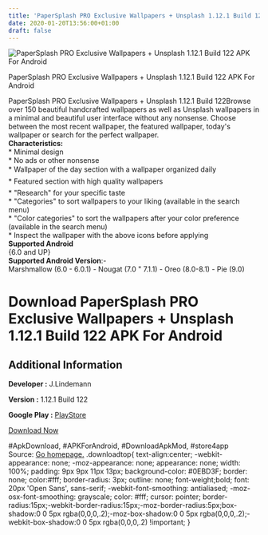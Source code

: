 ```yaml
---
title: 'PaperSplash PRO Exclusive Wallpapers + Unsplash 1.12.1 Build 122 APK For Android'
date: 2020-01-20T13:56:00+01:00
draft: false
---
```


![PaperSplash PRO Exclusive Wallpapers + Unsplash 1.12.1 Build 122 APK For Android](https://i2.wp.com/apkhome.net/wp-content/uploads/2020/01/PaperSplash-PRO-Exclusive-Wallpapers-Unsplash-1.12.1-Build-122.png "PaperSplash PRO Exclusive Wallpapers + Unsplash 1.12.1 Build 122 APK For Android")

  

PaperSplash PRO Exclusive Wallpapers + Unsplash 1.12.1 Build 122 APK For Android

PaperSplash PRO Exclusive Wallpapers + Unsplash 1.12.1 Build 122Browse over 150 beautiful handcrafted wallpapers as well as Unsplash wallpapers in a minimal and beautiful user interface without any nonsense. Choose between the most recent wallpaper, the featured wallpaper, today's wallpaper or search for the perfect wallpaper.  
**Characteristics:**  
\* Minimal design  
\* No ads or other nonsense  
\* Wallpaper of the day section with a wallpaper organized daily  
\* Featured section with high quality wallpapers  
\* "Research" for your specific taste  
\* "Categories" to sort wallpapers to your liking (available in the search menu)  
\* "Color categories" to sort the wallpapers after your color preference (available in the search menu)  
\* Inspect the wallpaper with the above icons before applying  
**Supported Android**  
{6.0 and UP}  
**Supported Android Version**:-  
Marshmallow (6.0 - 6.0.1) - Nougat (7.0 " 7.1.1) - Oreo (8.0-8.1) - Pie (9.0)

Download PaperSplash PRO Exclusive Wallpapers + Unsplash 1.12.1 Build 122 APK For Android
=========================================================================================

Additional Information
----------------------

**Developer :** J.Lindemann

**Version :** 1.12.1 Build 122

**Google Play :** [PlayStore](https://play.google.com/store/apps/details?id=com.jlindemannpro.papersplash)

  

[Download Now](https://store4app.co/post/papersplash-pro-exclusive-wallpapers-unsplash-1-12-1-build-122-apk-for-android_1579515360)

  
#ApkDownload, #APKForAndroid, #DownloadApkMod, #store4app  
Source: [Go homepage.](https://store4app.co/post/papersplash-pro-exclusive-wallpapers-unsplash-1-12-1-build-122-apk-for-android_1579515360) .downloadtop{ text-align:center; -webkit-appearance: none; -moz-appearance: none; appearance: none; width: 100%; padding: 9px 9px 11px 13px; background-color: #0EBD3F; border: none; color:#fff; border-radius: 3px; outline: none; font-weight;bold; font: 20px 'Open Sans', sans-serif; -webkit-font-smoothing: antialiased; -moz-osx-font-smoothing: grayscale; color: #fff; cursor: pointer; border-radius:15px;-webkit-border-radius:15px;-moz-border-radius:5px;box-shadow:0 0 5px rgba(0,0,0,.2);-moz-box-shadow:0 0 5px rgba(0,0,0,.2);-webkit-box-shadow:0 0 5px rgba(0,0,0,.2) !important; }